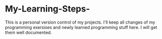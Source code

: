 # My-Learning-Steps-

This is a personal version control of my projects. I'll keep all changes of my programming exersises and newly learned programming stuff here. 
I will get them well documented.
